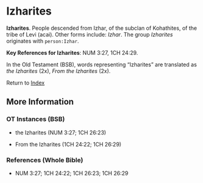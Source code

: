 # Izharites
**Izharites**. 
People descended from Izhar, of the subclan of Kohathites, of the tribe of Levi (acai). 
Other forms include: 
*Izhar*. 
The group _Izharites_ originates with `person:Izhar`. 


**Key References for Izharites**: 
NUM 3:27, 1CH 24:29. 


In the Old Testament (BSB), words representing “Izharites” are translated as 
*the Izharites* (2x), *From the Izharites* (2x). 




Return to [Index](00-Index.md)

## More Information

### OT Instances (BSB)

* the Izharites (NUM 3:27; 1CH 26:23)

* From the Izharites (1CH 24:22; 1CH 26:29)



### References (Whole Bible)

* NUM 3:27; 1CH 24:22; 1CH 26:23; 1CH 26:29



